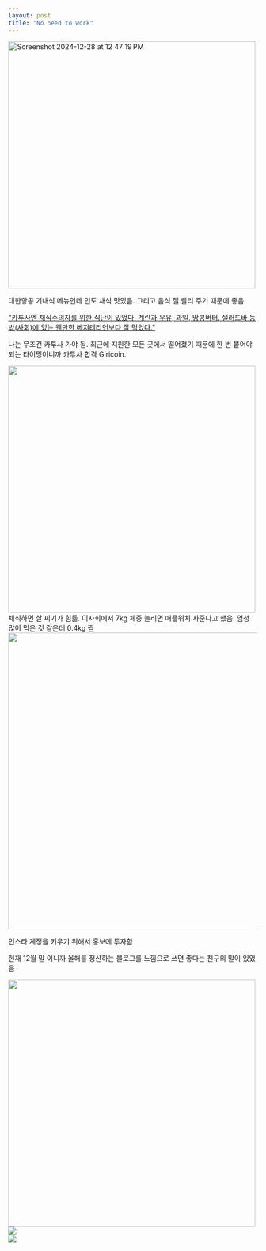 ```yaml
---
layout: post
title: "No need to work"
---
```



<div class="img">

  <img width="499" alt="Screenshot 2024-12-28 at 12 47 19 PM" src="https://github.com/user-attachments/assets/a568ed84-e49b-40dd-aa0a-11e672d46e59" />
  
</div>




<div class="txt">

  대한항공 기내식 메뉴인데 인도 채식 맛있음. 그리고 음식 젤 빨리 주기 때문에 좋음. 
  
</div>



<a href="https://www.ohmynews.com/NWS_Web/View/at_pg.aspx?CNTN_CD=A0002589226">  
"카투사엔 채식주의자를 위한 식단이 있었다. 계란과 우유, 과일, 땅콩버터, 샐러드바 등 밖(사회)에 있는 웬만한 베지테리언보다 잘 먹었다."
</a>

나는 무조건 카투사 가야 됨. 최근에 지원한 모든 곳에서 떨어졌기 때문에 한 번 붙어야되는 타이밍이니까 카투사 합격 Giricoin.




<div class="img">

  <img width="499" src="https://github.com/user-attachments/assets/1645fb8d-2af7-4467-a7db-40e538f489d2">
  
</div>


<div class="txt"> 채식하면 살 찌기가 힘듦. 이사회에서 7kg 체중 늘리면 애플워치 사준다고 했음. 엄청 많이 먹은 것 같은데 0.4kg 찜 </div>



<div class="img">

  <img width="599" src="https://github.com/user-attachments/assets/87cb50df-304c-4636-bbfb-d343113f1d32">
  
</div>


<div class="txt">

  인스타 계정을 키우기 위해서 홍보에 투자함
  
</div>


현재 12월 말 이니까 올해를 정산하는 블로그를 느낌으로 쓰면 좋다는 친구의 말이 있었음


<div class="img">
  <img width="499" src="https://github.com/user-attachments/assets/e9ae84ae-49ee-4ebf-8f1a-39376832ce96">
</div>



<div class="img">
  <img src="https://github.com/user-attachments/assets/f2616667-5318-4e43-a4c2-5193a19a338c">
</div>


<div class="img">
  <img src="https://github.com/user-attachments/assets/1b714096-6a49-40ca-99be-6e7c9b884135">
</div>


